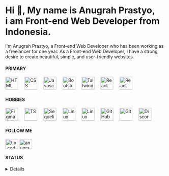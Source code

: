 <h1 align="left">Hi 👋, My name is Anugrah Prastyo, <br> i am Front-end Web Developer from Indonesia.</h1>
<p align="left">i'm Anugrah Prastyo, a Front-end Web Developer who has been working as a freelancer for one year. As a Front-end Web Developer, I have a strong desire to create beautiful, simple, and user-friendly websites.</p>

<h4 align="left">PRIMARY</h4>
<div align="left">
    <img src="https://skillicons.dev/icons?i=html" alt="HTML" height="40"/>
    <img width="12">
    <img src="https://skillicons.dev/icons?i=css" alt="CSS" height="40"/> 
    <img width="12">
    <img src="https://skillicons.dev/icons?i=js" alt="Javascript" height="40"/> 
    <img width="12">
    <img src="https://skillicons.dev/icons?i=bootstrap" alt="Bootstrap" height="40"/> 
    <img width="12">
    <img src="https://skillicons.dev/icons?i=tailwind" alt="Tailwind" height="40"/> 
    <img width="12">
    <img src="https://skillicons.dev/icons?i=react" alt="React" height="40"/>
    <img width="12">
    <img src="https://skillicons.dev/icons?i=react" alt="React" height="40"/> 
</div>

<h4 align="left">HOBBIES</h4>
<div align="left">
    <img src="https://skillicons.dev/icons?i=figma" alt="Figma" height="40"/>
    <img width="12">
    <img src="https://skillicons.dev/icons?i=ts" alt="TS" height="40"/> 
    <img width="12">
    <img src="https://skillicons.dev/icons?i=sequelize" alt="Sequelize" height="40"/> 
    <img width="12">
    <img src="https://skillicons.dev/icons?i=linux" alt="Linux" height="40"/>
    <img width="12">
    <img src="https://skillicons.dev/icons?i=mint" alt="Linux Mint" height="40"/>
    <img width="12">
    <img src="https://skillicons.dev/icons?i=github" alt="GitHub" height="40"/> 
    <img width="12">
    <img src="https://skillicons.dev/icons?i=git" alt="Git" height="40"/>
    <img width="12">
    <img src="https://skillicons.dev/icons?i=discord" alt="Discord" height="40"/> 
</div>

<h4 align="left">FOLLOW ME</h4>
<div align="left">
    <a href="https://instagram.com/tio.code" target="blank"><img align="center" src="https://raw.githubusercontent.com/rahuldkjain/github-profile-readme-generator/master/src/images/icons/Social/instagram.svg" alt="tio.code" height="30" width="40" /></a>
    <a href="https://linkedin.com/in/anugrah-prastyo" target="blank"><img align="center" src="https://raw.githubusercontent.com/rahuldkjain/github-profile-readme-generator/master/src/images/icons/Social/linked-in-alt.svg" alt="anugrah-prastyo" height="30" width="40" /></a>
</div>

<h4 align="left">STATUS</h4>
<details>
  <div align="left">
  <img src="https://github-readme-stats.vercel.app/api/top-langs?username=anugrahp13&locale=en&hide_title=true&layout=compact&card_width=320&langs_count=5&theme=github_dark&hide_border=true&order=2" height="150" alt="languages graph"  />
  </div>
</details>
